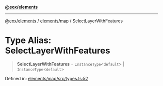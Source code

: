 [**@eox/elements**](../../../README.md)

***

[@eox/elements](../../../modules.md) / [elements/map](../README.md) / SelectLayerWithFeatures

# Type Alias: SelectLayerWithFeatures

> **SelectLayerWithFeatures** = `InstanceType`\<`default`\> \| `InstanceType`\<`default`\>

Defined in: [elements/map/src/types.ts:52](https://github.com/EOX-A/EOxElements/blob/2959304700f39ffdecbdb918952cf7500528a204/elements/map/src/types.ts#L52)
